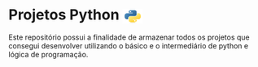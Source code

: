 # Projetos Python <img align="center" alt="Enrique-Python" height="30" width="40" src="https://raw.githubusercontent.com/devicons/devicon/master/icons/python/python-original.svg">
Este repositório possui a finalidade de armazenar todos os projetos que consegui desenvolver utilizando o básico e o intermediário de python e lógica de programação.
